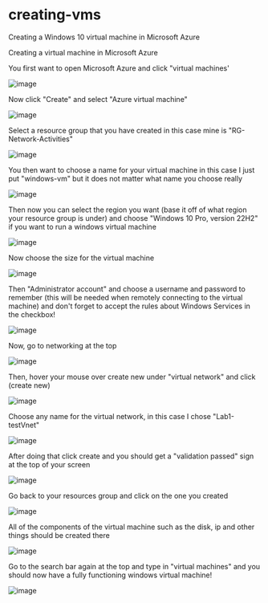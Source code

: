 # creating-vms
Creating a Windows 10 virtual machine in Microsoft Azure

Creating a virtual machine in Microsoft Azure

You first want to open Microsoft Azure and click "virtual machines'


![image](https://github.com/user-attachments/assets/11d2f534-b85b-4727-88db-ab7b8b5e76d9)



Now click "Create" and select "Azure virtual machine"

![image](https://github.com/user-attachments/assets/52e76096-2c94-49e8-b2af-fdab98ef43f9)

Select a resource group that you have created in this case mine is "RG-Network-Activities"

![image](https://github.com/user-attachments/assets/a3e845e7-2df9-4242-b2d7-47632938b0d0)


You then want to choose a name for your virtual machine in this case I just put "windows-vm" but it does not matter what name you choose really

![image](https://github.com/user-attachments/assets/14b65801-f3c9-49e2-824c-c1df2006528d)

Then now you can select the region you want (base it off of what region your resource group is under)
and choose "Windows 10 Pro, version 22H2" if you want to run a windows virtual machine

![image](https://github.com/user-attachments/assets/eb9db5b2-ad55-47f7-9bca-e6428ed04b88)

Now choose the size for the virtual machine

![image](https://github.com/user-attachments/assets/7e84839d-70b3-4ddb-84bf-5e15533ef4d9)

Then "Administrator account" and choose a username and password to remember (this will be needed when remotely connecting to the virtual machine) and don't forget to accept the rules about Windows Services in the checkbox!

![image](https://github.com/user-attachments/assets/dcde2df3-6edc-4d6c-b3f3-859717c36598)

Now, go to networking at the top

![image](https://github.com/user-attachments/assets/60a06dfb-5933-47bb-82a4-8b8f2d2c44a4)

Then, hover your mouse over create new under "virtual network" and click (create new)

![image](https://github.com/user-attachments/assets/ece42fb5-0d1f-43e9-a1ba-2415c359a189)

Choose any name for the virtual network, in this case I chose "Lab1-testVnet"

![image](https://github.com/user-attachments/assets/c11d41e8-8587-4ce8-84d3-cad0806e29bc)

After doing that click create and you should get a "validation passed" sign at the top of your screen

![image](https://github.com/user-attachments/assets/41eb25c3-9eb5-424a-a2d1-e591e094c0cf)

Go back to your resources group and click on the one you created

![image](https://github.com/user-attachments/assets/6ee2d278-6443-47aa-bf7a-985b5845875e)

All of the components of the virtual machine such as the disk, ip and other things should be created there

![image](https://github.com/user-attachments/assets/558fc8d2-685b-4a0a-b20d-17b3590ad0e1)

Go to the search bar again at the top and type in "virtual machines" and you should now have a fully functioning windows virtual machine!

![image](https://github.com/user-attachments/assets/6114e6af-9219-4b63-ba50-00247fca948b)
